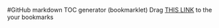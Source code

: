 #GitHub markdown TOC generator (bookmarklet)
Drag <a href='javascript:!function(e){var r=["###Table of contents"];[].map.call(e.querySelectorAll("h1, h2, h3, h4, h5, h6"),function(e){var t=[Array(parseInt(e.tagName[1])).join("    "),"- [",e.innerText,"](",e.querySelector("a").getAttribute("href"),")"];r.push(t.join(""))}),alert(r.join("\n"))}(document.querySelector(".markdown-body"))'>THIS LINK</a> to the your bookmarks
